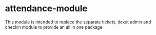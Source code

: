 # attendance-module
This module is intended to replace the separate tickets, ticket admin and checkin module to provide an all in one package
